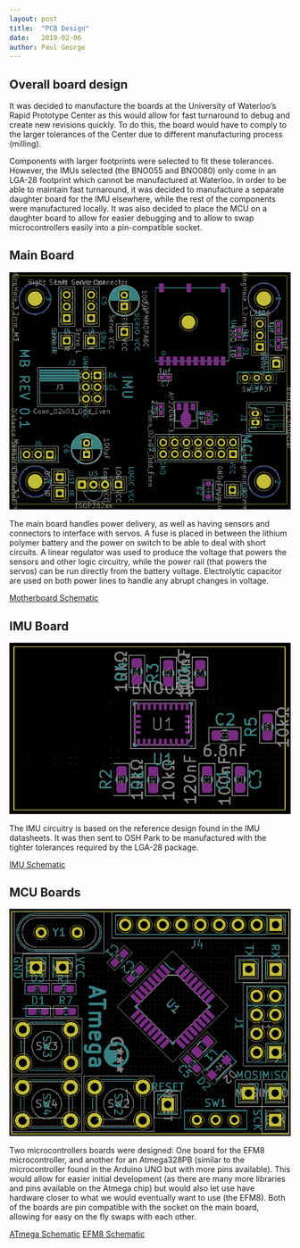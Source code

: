 ```yaml
---
layout: post
title:  "PCB Design"
date:   2019-02-06
author: Paul George
---
```


## Overall board design

It was decided to manufacture the boards at the University of Waterloo’s Rapid Prototype Center as this would allow for fast turnaround to debug and create new revisions quickly. To do this, the board would have to comply to the larger tolerances of the Center due to different manufacturing process (milling).

Components with larger footprints were selected to fit these tolerances. However, the IMUs selected (the BNO055 and BNO080) only come in an LGA-28 footprint which cannot be manufactured at Waterloo. In order to be able to maintain fast turnaround, it was decided to manufacture a separate daughter board for the IMU elsewhere, while the rest of the components were manufactured locally. It was also decided to place the MCU on a daughter board to allow for easier debugging and to allow to swap microcontrollers easily into a pin-compatible socket.

## Main Board

![Motherboard Layout](/assets/schematics/Main.png)

The main board handles power delivery, as well as having sensors and connectors to interface with servos. A fuse is placed in between the lithium polymer battery and the power on switch to be able to deal with short circuits. A linear regulator was used to produce the voltage that powers the sensors and other logic circuitry, while the power rail (that powers the servos) can be run directly from the battery voltage. Electrolytic capacitor are used on both power lines to handle any abrupt changes in voltage.

[Motherboard Schematic](/assets/schematics/Main.pdf)


## IMU Board

![IMU Layout](/assets/schematics/IMU.png)


The IMU circuitry is based on the reference design found in the IMU datasheets. It was then sent to OSH Park to be manufactured with the tighter tolerances required by the LGA-28 package.

[IMU Schematic](/assets/schematics/IMU.pdf)


## MCU Boards

![ATmega Layout](/assets/schematics/ATmega.png)

Two microcontrollers boards were designed: One board for the EFM8 microcontroller, and another for an Atmega328PB (similar to the microcontroller found in the Arduino UNO but with more pins available). This would allow for easier initial development (as there are many more libraries and pins available on the Atmega chip) but would also let use have hardware closer to what we would eventually want to use (the EFM8). Both of the boards are pin compatible with the socket on the main board, allowing for easy on the fly swaps with each other.

[ATmega Schematic](/assets/schematics/ATmega.pdf)
[EFM8 Schematic](/assets/schematics/EFM8.pdf)
